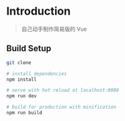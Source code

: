 # Introduction

> 自己动手制作简易版的 Vue

## Build Setup

```bash
git clone

# install dependencies
npm install

# serve with hot reload at localhost:8080
npm run dev

# build for production with minification
npm run build
```
